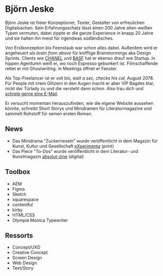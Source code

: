 # Björn Jeske

Björn Jeske ist freier Konzeptioner, Texter, Gestalter von erfreulichen Digitalsachen. Sein Erfahrungsschatz lässt einen 200 Jahre alten weißen Typen vermuten, dabei zippte er die ganze Experience in knapp 20 Jahre und sie halten ihn meist für irgendwas südländisches. 

Von Erstkonzeption bis Feenstaub war schon alles dabei. Außerdem wird er angeheuert als *brain from above* für knifflige Brainstormings aka Design Sprints. Clients wie <a href="https://chanel.com">CHANEL</a> und <a href="https://basf.com">BASF</a> hat er ebenso drauf wie Startup. In hippen Agenturen weiß er, wo noch Espresso gebunkert ist. Filmschaffende rettet er mit Ghostwriting. In Meetings öffnet er Fenster.

Als Top-Freelancer ist er voll bis, *wait a sec, checks his cal*, August 2078. Für People mit irrem Glitzern in den Augen macht er aber VIP Bagdes  klar, nickt der Türlady zu und die versteht dann schon. Also trau dich und <a href="mailto:bjjeske@gmail.com">schreib gerne eine E-Mail</a>.

Er versucht momentan herauszufinden, wie die eigene Website aussehen könnte, schreibt Short Storys und Minidramen für Literaturmagazine und sammelt Rohstoff für seinen ersten Roman.

## News

* Das Minidrama "Zuckerrieseln" wurde veröffentlicht in dem Magazin für Kunst, Kultur und Gesellschaft [eXperimenta](https://experimenta.de/) (print)
* Das Piece "To-Dos" wurde veröffentlicht in dem Literatur- und Kunstmagazin [absolut-zine](https://www.absolut-zine.com/) (digital)

## Toolbox

* AEM
* Figma
* Sketch
* squarespace
* contentful
* kirby
* HTML/CSS 
* Olympia Monica Typewriter

## Ressorts

* Concept/UXD
* Creative Concept
* Screen Design 
* Web Design
* Text/Story
